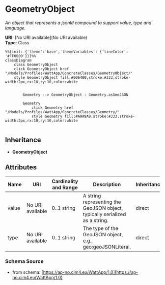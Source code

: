 # GeometryObject

_An object that represents a jsonld compound to support value, type and language._

**URI**: [No URI available](No URI available)<br />
**Type**: Class

```mermaid
%%{init: {'theme':'base','themeVariables': {'lineColor': '#FF0000'}}}%%
classDiagram
    class GeometryObject
    click GeometryObject href "/Models/Profiles/WattApp/ConcreteClasses/GeometryObject/"
    style GeometryObject fill:#006400,stroke:#333,stroke-width:2px,rx:10,ry:10,color:white


        Geometry --> GeometryObject : Geometry.asGeoJSON

        Geometry
            click Geometry href "/Models/Profiles/WattApp/ConcreteClasses/Geometry/"
            style Geometry fill:#A9A9A9,stroke:#333,stroke-width:2px,rx:10,ry:10,color:white


```

## Inheritance
* **GeometryObject**

## Attributes
| Name | URI | Cardinality and Range | Description | Inheritance |
| ---  | --- | --- | --- | --- |
| value | No URI available | 0..1 string | A string representing the GeoJSON object, typically serialized as a string. | direct |
| type | No URI available | 0..1 string | The type of the GeoJSON object, e.g., geo:geoJSONLiteral. | direct |

### Schema Source
* from schema: [https://ap-no.cim4.eu/WattApp/1.0](https://ap-no.cim4.eu/WattApp/1.0)
